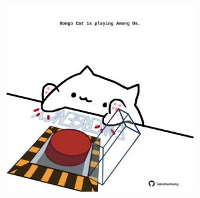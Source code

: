 <!-- built at 22/12/2022, 21:01:08 UTC -->
<p align="center">
  <img width="500" height="500" src="./ReadmeImage.svg">
</p>
